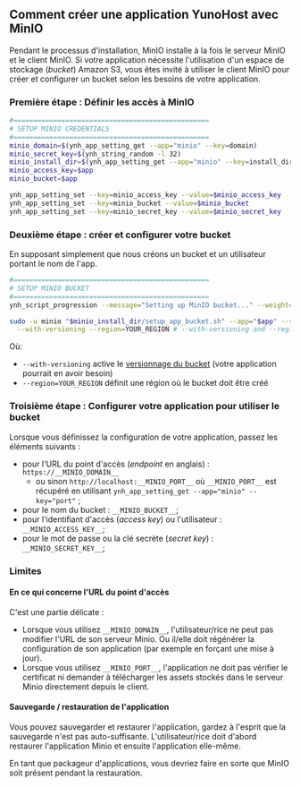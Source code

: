 ## Comment créer une application YunoHost avec MinIO

Pendant le processus d'installation, MinIO installe à la fois le serveur MinIO et le client MinIO.
Si votre application nécessite l'utilisation d'un espace de stockage (*bucket*) Amazon S3, vous êtes invité à utiliser le client MinIO pour créer et configurer un bucket selon les besoins de votre application.

### Première étape : Définir les accès à MinIO

```bash
#=================================================
# SETUP MINIO CREDENTIALS
#=================================================
minio_domain=$(ynh_app_setting_get --app="minio" --key=domain)
minio_secret_key=$(ynh_string_random -l 32)
minio_install_dir=$(ynh_app_setting_get --app="minio" --key=install_dir)
minio_access_key=$app
minio_bucket=$app

ynh_app_setting_set --key=minio_access_key --value=$minio_access_key
ynh_app_setting_set --key=minio_bucket --value=$minio_bucket
ynh_app_setting_set --key=minio_secret_key --value=$minio_secret_key
```

### Deuxième étape : créer et configurer votre bucket

En supposant simplement que nous créons un bucket et un utilisateur portant le nom de l'app.
```bash
#=================================================
# SETUP MINIO BUCKET
#=================================================
ynh_script_progression --message="Setting up MinIO bucket..." --weight=1

sudo -u minio "$minio_install_dir/setup_app_bucket.sh" --app="$app" --secret="$minio_secret_key" \
  --with-versioning --region=YOUR_REGION # --with-versioning and --region étant optionnels
```

Où:
 - `--with-versioning` active le [versionnage du bucket](https://min.io/docs/minio/linux/administration/object-management/object-versioning.html) (votre application pourrait en avoir besoin)
 - `--region=YOUR_REGION` définit une région où le bucket doit être créé

### Troisième étape : Configurer votre application pour utiliser le bucket

Lorsque vous définissez la configuration de votre application, passez les éléments suivants :
 - pour l'URL du point d'accès (*endpoint* en anglais) : `https://__MINIO_DOMAIN__`
   - ou sinon `http://localhost:__MINIO_PORT__` où `__MINIO_PORT__` est récupéré en utilisant `ynh_app_setting_get --app="minio" --key="port"` ;
 - pour le nom du bucket : `__MINIO_BUCKET__`;
 - pour l'identifiant d'accès (*access key*) ou l'utilisateur : `__MINIO_ACCESS_KEY__`;
 - pour le mot de passe ou la clé secrète (*secret key*) : `__MINIO_SECRET_KEY__`;

### Limites

#### En ce qui concerne l'URL du point d'accès

C'est une partie délicate :
 - Lorsque vous utilisez `__MINIO_DOMAIN__`, l'utilisateur/rice ne peut pas modifier l'URL de son serveur Minio. Ou il/elle doit régénérer la configuration de son application (par exemple en forçant une mise à jour).
 - Lorsque vous utilisez `__MINIO_PORT__`, l'application ne doit pas vérifier le certificat ni demander à télécharger les assets stockés dans le serveur Minio directement depuis le client.

#### Sauvegarde / restauration de l'application

Vous pouvez sauvegarder et restaurer l'application, gardez à l'esprit que la sauvegarde n'est pas auto-suffisante. L'utilisateur/rice doit d'abord restaurer l'application Minio et ensuite l'application elle-même.

En tant que packageur d'applications, vous devriez faire en sorte que MinIO soit présent pendant la restauration.
